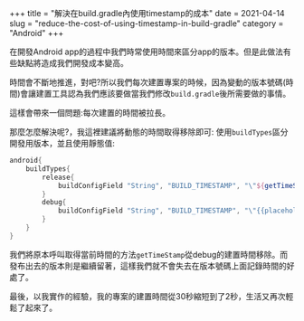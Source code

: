 +++
title = "解決在build.gradle內使用timestamp的成本"
date = 2021-04-14
slug = "reduce-the-cost-of-using-timestamp-in-build-gradle"
category = "Android"
+++

在開發Android app的過程中我們時常使用時間來區分app的版本。但是此做法有些缺點將造成我們開發成本變高。

時間會不斷地推進，對吧?所以我們每次建置專案的時候，因為變動的版本號碼(時間)會讓建置工具認為我們應該要做當我們修改`build.gradle`後所需要做的事情。

這樣會帶來一個問題:每次建置的時間被拉長。

那麼怎麼解決呢?，我這裡建議將動態的時間取得移除即可:
使用`buildTypes`區分開發用版本，並且使用靜態值:

```groovy
android{
    buildTypes{
        release{
            buildConfigField "String", "BUILD_TIMESTAMP", "\"${getTimeStamp()}\"" //getTimeStamp() generates the string by time
        }
        debug{
            buildConfigField "String", "BUILD_TIMESTAMP", "\"{{placeholder}}\""
        }
    }
}
```
我們將原本呼叫取得當前時間的方法`getTimeStamp`從debug的建置時間移除。而發布出去的版本則是繼續留著，這樣我們就不會失去在版本號碼上面記錄時間的好處了。

最後，以我實作的經驗，我的專案的建置時間從30秒縮短到了2秒，生活又再次輕鬆了起來了。
